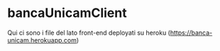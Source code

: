 # bancaUnicamClient

Qui ci sono i file del lato front-end deployati su heroku (https://banca-unicam.herokuapp.com)
